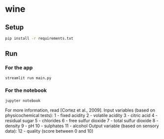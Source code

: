 # wine

## Setup

```bash
pip install -r requirements.txt
```

## Run

### For the app
```bash
streamlit run main.py
```

### For the notebook
```bash
jupyter notebook
```

For more information, read [Cortez et al., 2009].
Input variables (based on physicochemical tests):
   1 - fixed acidity
   2 - volatile acidity
   3 - citric acid
   4 - residual sugar
   5 - chlorides
   6 - free sulfur dioxide
   7 - total sulfur dioxide
   8 - density
   9 - pH
   10 - sulphates
   11 - alcohol
Output variable (based on sensory data): 
   12 - quality (score between 0 and 10)